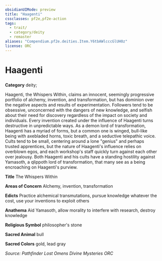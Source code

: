 ```yaml
---
obsidianUIMode: preview
title: "Haagenti"
cssclasses: pf2e,pf2e-action
tags:
  - trait/
  - category/deity
  - remaster
aliases: "Compendium.pf2e.deities.Item.Y6tbAWlcccGlUH0z"
license: ORC
---
```

# Haagenti

### 

**Category** deity; 




Haagenti, the Whispers Within, claims an innocent, seemingly progressive portfolio of alchemy, invention, and transformation, but has dominion over the negative aspects and results of experimentation. Followers tend to be obsessive, unconcerned with the dangers of new knowledge, and selfish about their need for discovery regardless of the impact on society and individuals. Every invention created under the influence of Haagenti turns destructive in unpredictable ways. As a demon lord of transformation, Haagenti has a myriad of forms, but a common one is winged, bull-like being with axebladed horns, toxic breath, and a seductive telepathic voice. Cults tend to be small, centering around a lone "genius" and perhaps trusted apprentices, but the nature of Haagenti's influence relies on overblown egos, and each workshop's staff quickly turn against each other over jealousy. Both Haagenti and his cults have a standing hostility against Yamasoth, a qlippoth lord of transformation, that many see as a being encroaching on Haagenti's purview.

**Title** The Whispers Within

**Areas of Concern** Alchemy, invention, transformation

**Edicts** Practice alchemical transmutations, pursue knowledge whatever the cost, use your inventions to exploit others

**Anathema** Aid Yamasoth, allow morality to interfere with research, destroy knowledge

**Religious Symbol** philosopher's stone

**Sacred Animal** bull

**Sacred Colors** gold, lead gray

*Source: Pathfinder Lost Omens Divine Mysteries*
*ORC*